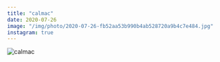 ```yaml
---
title: "calmac"
date: 2020-07-26
image: "/img/photo/2020-07-26-fb52aa53b990b4ab528720a9b4c7e484.jpg"
instagram: true
---
```


![calmac](/img/photo/2020-07-26-fb52aa53b990b4ab528720a9b4c7e484.jpg)
